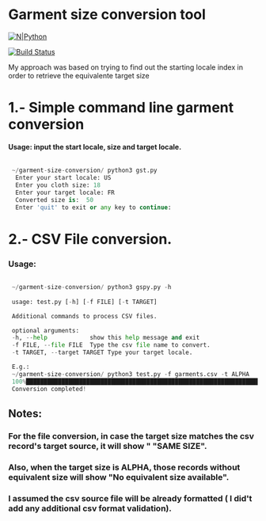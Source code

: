 # Garment size conversion tool


[![N|Python](https://cldup.com/dTxpPi9lDf.thumb.png)](https://nodesource.com/products/nsolid)

[![Build Status](https://travis-ci.org/joemccann/dillinger.svg?branch=master)](https://travis-ci.org/joemccann/dillinger)


My approach was based on trying to find out the starting locale index in order to retrieve the equivalente target size


# 1.- Simple command line garment conversion

#### Usage: input the start locale, size and target locale.

```python

 ~/garment-size-conversion/ python3 gst.py 
  Enter your start locale: US
  Enter you cloth size: 18
  Enter your target locale: FR
  Converted size is:  50
  Enter 'quit' to exit or any key to continue:

```
             
# 2.- CSV File conversion.
### Usage:

```python

 ~/garment-size-conversion/ python3 gspy.py -h
 
 usage: test.py [-h] [-f FILE] [-t TARGET]

 Additional commands to process CSV files.

 optional arguments:
 -h, --help            show this help message and exit
 -f FILE, --file FILE  Type the csv file name to convert.
 -t TARGET, --target TARGET Type your target locale.

 E.g.: 
 ~/garment-size-conversion/ python3 test.py -f garments.csv -t ALPHA 
 100%████████████████████████████████████████████████████████████████████| 100000/100000 [00:03<00:00, 32226.15it/s]
 Conversion completed! 
```

## Notes:

 ###  For the file conversion, in case the target size matches the csv record's target source, it will show " "SAME SIZE".
 ###  Also, when the target size is ALPHA, those records without equivalent size will show "No equivalent size available".
 ### I assumed the csv source file will be already formatted ( I did't add any additional csv format validation).


